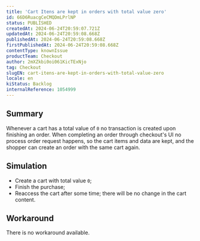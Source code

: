 ```yaml
---
title: 'Cart Itens are kept in orders with total value zero'
id: 66D6RuacgCeCMQDmLPrlNP
status: PUBLISHED
createdAt: 2024-06-24T20:59:07.721Z
updatedAt: 2024-06-24T20:59:08.668Z
publishedAt: 2024-06-24T20:59:08.668Z
firstPublishedAt: 2024-06-24T20:59:08.668Z
contentType: knownIssue
productTeam: Checkout
author: 2mXZkbi0oi061KicTExNjo
tag: Checkout
slugEN: cart-itens-are-kept-in-orders-with-total-value-zero
locale: en
kiStatus: Backlog
internalReference: 1054999
---
```


## Summary


Whenever a cart has a total value of `0` no transaction is created upon finishing an order.  When completing an order through checkout's UI no process order request happens, so the cart items and data are kept, and the shopper can create an order with the same cart again.


##

## Simulation



- Create a cart with total value `0`;
- Finish the purchase;
- Reaccess the cart after some time; there will be no change in the cart content.


##

## Workaround


There is no workaround available.




